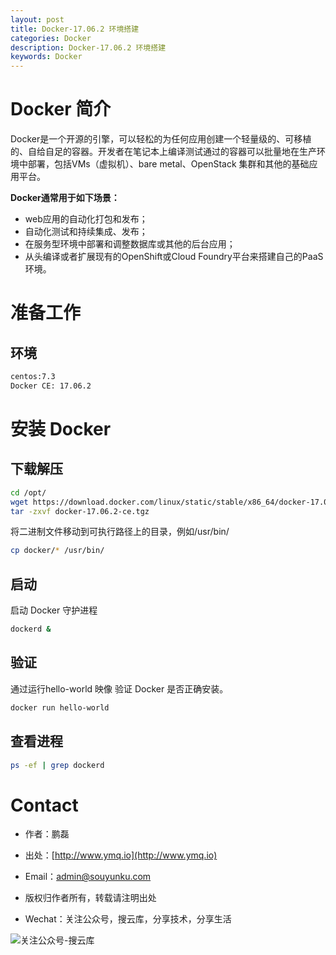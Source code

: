 ```yaml
---
layout: post
title: Docker-17.06.2 环境搭建
categories: Docker
description: Docker-17.06.2 环境搭建
keywords: Docker
---
```


# Docker 简介

Docker是一个开源的引擎，可以轻松的为任何应用创建一个轻量级的、可移植的、自给自足的容器。开发者在笔记本上编译测试通过的容器可以批量地在生产环境中部署，包括VMs（虚拟机）、bare metal、OpenStack 集群和其他的基础应用平台。 

**Docker通常用于如下场景：**

- web应用的自动化打包和发布；
- 自动化测试和持续集成、发布；
- 在服务型环境中部署和调整数据库或其他的后台应用；
- 从头编译或者扩展现有的OpenShift或Cloud Foundry平台来搭建自己的PaaS环境。

# 准备工作

## 环境

```sh
centos:7.3  
Docker CE: 17.06.2
```

# 安装 Docker

## 下载解压

```sh
cd /opt/
wget https://download.docker.com/linux/static/stable/x86_64/docker-17.06.2-ce.tgz
tar -zxvf docker-17.06.2-ce.tgz
```

将二进制文件移动到可执行路径上的目录，例如/usr/bin/

```sh
cp docker/* /usr/bin/
```

## 启动

启动 Docker 守护进程

```sh
dockerd &
```

## 验证

通过运行hello-world 映像 验证 Docker 是否正确安装。

```sh
docker run hello-world
```

## 查看进程

```sh
ps -ef | grep dockerd
```




# Contact

 - 作者：鹏磊  
 - 出处：[http://www.ymq.io](http://www.ymq.io)  
 - Email：[admin@souyunku.com](admin@souyunku.com)  
   
   
 - 版权归作者所有，转载请注明出处
 - Wechat：关注公众号，搜云库，分享技术，分享生活
 
![关注公众号-搜云库](http://www.ymq.io/images/souyunku.png "搜云库")

